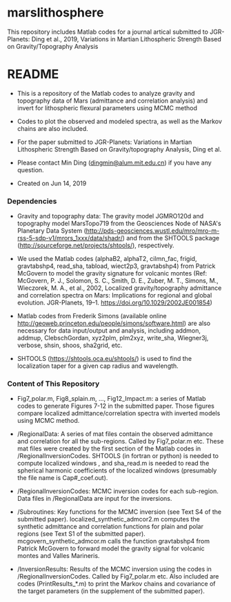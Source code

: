 # marslithosphere
This repository includes Matlab codes for a journal artical submitted to JGR-Planets: Ding et al., 2019, Variations in Martian Lithospheric Strength Based on Gravity/Topography Analysis

# README #
* This is a repository of the Matlab codes to analyze gravity and topography data of Mars (admittance and correlation analysis) and invert for lithospheric flexural parameters using MCMC method
* Codes to plot the observed and modeled spectra, as well as the Markov chains are also included. 
* For the paper submitted to JGR-Planets: Variations in Martian Lithospheric Strength Based on Gravity/topography Analysis, Ding et al. 

* Please contact Min Ding (dingmin@alum.mit.edu.cn) if you have any question. 
* Created on Jun 14, 2019

### Dependencies ###

* Gravity and topography data: The gravity model JGMRO120d and topography model MarsTopo719 from the Geosciences Node of NASA's Planetary Data System (http://pds-geosciences.wustl.edu/mro/mro-m-rss-5-sdp-v1/mrors_1xxx/data/shadr/) and from the SHTOOLS package (http://sourceforge.net/projects/shtools/), respectively. 

* We used the Matlab codes (alphaB2, alphaT2, cilmn_fac, frigid, gravtabshp4, read_sha, tabload, wiect2p3, gravtabshp4) from Patrick McGovern to model the gravity signature for volcanic montes (Ref: McGovern, P. J., Solomon, S. C., Smith, D. E., Zuber, M. T., Simons, M., Wieczorek, M. A., et al., 2002, Localized gravity/topography admittance and correlation spectra on Mars: Implications for regional and global evolution. JGR-Planets, 19–1. https://doi.org/10.1029/2002JE001854) 

* Matlab codes from Frederik Simons (available online http://geoweb.princeton.edu/people/simons/software.html) are also necessary for data input/output and analysis, including addmon, addmup, ClebschGordan, xyz2plm, plm2xyz, write_sha, Wiegner3j, verbose, shsin, shoos, sha2grid, etc. 

* SHTOOLS (https://shtools.oca.eu/shtools/) is used to find the localization taper for a given cap radius and wavelength.

### Content of This Repository ###

* Fig7_polar.m, Fig8_splain.m, ..., Fig12_Impact.m: a series of Matlab codes to generate Figures 7-12 in the submitted paper. Those figures compare localized admittance/correlation spectra with inverted models using MCMC method. 

* /RegionalData: A series of mat files contain the observed admittance and correlation for all the sub-regions. Called by Fig7_polar.m etc. These mat files were created by the first section of the Matlab codes in /RegionalInversionCodes. SHTOOLS (in fortran or python) is needed to compute localized windows , and sha_read.m is needed to read the spherical harmonic coefficients of the localized windows (presumably the file name is Cap#_coef.out). 

* /RegionalInversionCodes: MCMC inversion codes for each sub-region. Data files in /RegionalData are input for the inversions. 

* /Subroutines: Key functions for the MCMC inversion (see Text S4 of the submitted paper). localized_synthetic_admcor2.m computes the synthetic admittance and correlation functions for plain and polar regions (see Text S1 of the submitted paper). mcgovern_synthetic_admcor.m calls the function gravtabshp4 from Patrick McGovern to forward model the gravity signal for volcanic montes and Valles Marineris. 

* /InversionResults: Results of the MCMC inversion using the codes in /RegionalInversionCodes. Called by Fig7_polar.m etc. Also included are codes (PrintResults_*.m) to print the Markov chains and covariance of the target parameters (in the supplement of the submitted paper). 
